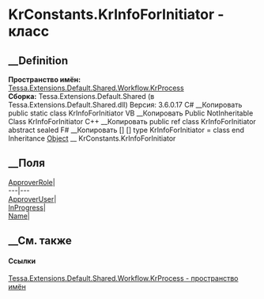 # KrConstants.KrInfoForInitiator - класс
##  __Definition
 **Пространство имён:**
[Tessa.Extensions.Default.Shared.Workflow.KrProcess](N_Tessa_Extensions_Default_Shared_Workflow_KrProcess.htm)  
 **Сборка:** Tessa.Extensions.Default.Shared (в
Tessa.Extensions.Default.Shared.dll) Версия: 3.6.0.17
C# __Копировать
     public static class KrInfoForInitiator
VB __Копировать
     Public NotInheritable Class KrInfoForInitiator
C++ __Копировать
     public ref class KrInfoForInitiator abstract sealed
F# __Копировать
     [<AbstractClassAttribute>]
    [<SealedAttribute>]
    type KrInfoForInitiator = class end
Inheritance
    [Object](https://learn.microsoft.com/dotnet/api/system.object) __ KrConstants.KrInfoForInitiator
##  __Поля
[ApproverRole](F_Tessa_Extensions_Default_Shared_Workflow_KrProcess_KrConstants_KrInfoForInitiator_ApproverRole.htm)|  
---|---  
[ApproverUser](F_Tessa_Extensions_Default_Shared_Workflow_KrProcess_KrConstants_KrInfoForInitiator_ApproverUser.htm)|  
[InProgress](F_Tessa_Extensions_Default_Shared_Workflow_KrProcess_KrConstants_KrInfoForInitiator_InProgress.htm)|  
[Name](F_Tessa_Extensions_Default_Shared_Workflow_KrProcess_KrConstants_KrInfoForInitiator_Name.htm)|  
## __См. также
#### Ссылки
[Tessa.Extensions.Default.Shared.Workflow.KrProcess - пространство
имён](N_Tessa_Extensions_Default_Shared_Workflow_KrProcess.htm)
